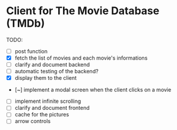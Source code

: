 # Client for The Movie Database (TMDb)

TODO:
- [ ] post function
- [x] fetch the list of movies and each movie's informations
- [ ] clarify and document backend
- [ ] automatic testing of the backend?
- [x] display them to the client
- [~] implement a modal screen when the client clicks on a movie
- [ ] implement infinite scrolling
- [ ] clarify and document frontend
- [ ] cache for the pictures
- [ ] arrow controls
